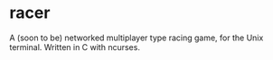racer
=====

A (soon to be) networked multiplayer type racing game, for the Unix terminal.
Written in C with ncurses.
